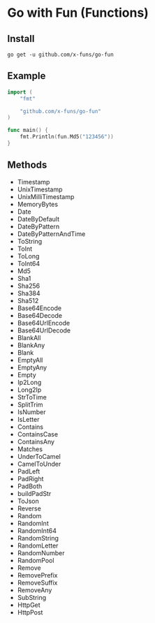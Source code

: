 # Go with Fun (Functions)

## Install

```shell
go get -u github.com/x-funs/go-fun
```

## Example

```go
import (
	"fmt"

	"github.com/x-funs/go-fun"
)

func main() {
	fmt.Println(fun.Md5("123456"))
}
```

## Methods

* Timestamp
* UnixTimestamp
* UnixMilliTimestamp
* MemoryBytes
* Date
* DateByDefault
* DateByPattern
* DateByPatternAndTime
* ToString
* ToInt
* ToLong
* ToInt64
* Md5
* Sha1
* Sha256
* Sha384
* Sha512
* Base64Encode
* Base64Decode
* Base64UrlEncode
* Base64UrlDecode
* BlankAll
* BlankAny
* Blank
* EmptyAll
* EmptyAny
* Empty
* Ip2Long
* Long2Ip
* StrToTime
* SplitTrim
* IsNumber
* IsLetter
* Contains
* ContainsCase
* ContainsAny
* Matches
* UnderToCamel
* CamelToUnder
* PadLeft
* PadRight
* PadBoth
* buildPadStr
* ToJson
* Reverse
* Random
* RandomInt
* RandomInt64
* RandomString
* RandomLetter
* RandomNumber
* RandomPool
* Remove
* RemovePrefix
* RemoveSuffix
* RemoveAny
* SubString
* HttpGet
* HttpPost